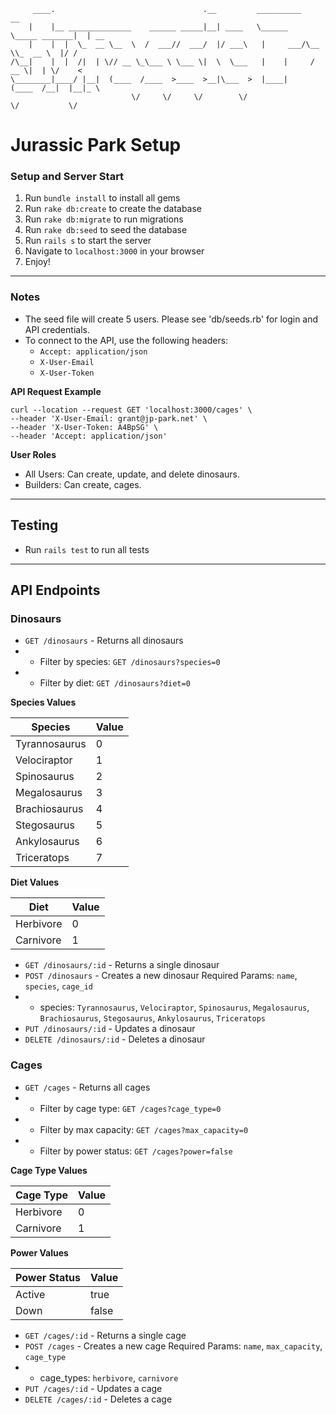
```text
     ____.                                 .__         __________               __    
    |    |__ ______________    ______ _____|__| ____   \______   \_____ _______|  | __
    |    |  |  \_  __ \__  \  /  ___//  ___/  |/ ___\   |     ___/\__  \\_  __ \  |/ /
/\__|    |  |  /|  | \// __ \_\___ \ \___ \|  \  \___   |    |     / __ \|  | \/    < 
\________|____/ |__|  (____  /____  >____  >__|\___  >  |____|    (____  /__|  |__|_ \
                           \/     \/     \/        \/                  \/           \/
```

# Jurassic Park Setup
### Setup and Server Start
1. Run `bundle install` to install all gems
2. Run `rake db:create` to create the database
3. Run `rake db:migrate` to run migrations
4. Run `rake db:seed` to seed the database
5. Run `rails s` to start the server
6. Navigate to `localhost:3000` in your browser
7. Enjoy!
---

### Notes
- The seed file will create 5 users. Please see 'db/seeds.rb' for login and API credentials.
- To connect to the API, use the following headers:
  - `Accept: application/json`
  - `X-User-Email`
  - `X-User-Token`

**API Request Example**
```
curl --location --request GET 'localhost:3000/cages' \
--header 'X-User-Email: grant@jp-park.net' \
--header 'X-User-Token: A4BpSG' \
--header 'Accept: application/json'
```

**User Roles**
- All Users: Can create, update, and delete dinosaurs.
- Builders: Can create, cages.

---

## Testing
- Run `rails test` to run all tests

---
## API Endpoints
### Dinosaurs
- `GET /dinosaurs` - Returns all dinosaurs
- - Filter by species: `GET /dinosaurs?species=0`
- - Filter by diet: `GET /dinosaurs?diet=0`

**Species Values**

| Species | Value |
| --- | --- |
| Tyrannosaurus | 0 |
| Velociraptor | 1 |
| Spinosaurus | 2 |
| Megalosaurus | 3 |
| Brachiosaurus | 4 |
| Stegosaurus | 5 |
| Ankylosaurus | 6 |
| Triceratops | 7 |

**Diet Values**

| Diet | Value |
| --- | --- |
| Herbivore | 0 |
| Carnivore | 1 |

- `GET /dinosaurs/:id` - Returns a single dinosaur
- `POST /dinosaurs` - Creates a new dinosaur Required Params: `name`, `species`, `cage_id`
- - species: `Tyrannosaurus`, `Velociraptor`, `Spinosaurus`, `Megalosaurus`, `Brachiosaurus`, `Stegosaurus`, `Ankylosaurus`, `Triceratops`
- `PUT /dinosaurs/:id` - Updates a dinosaur
- `DELETE /dinosaurs/:id` - Deletes a dinosaur

### Cages
- `GET /cages` - Returns all cages
- - Filter by cage type: `GET /cages?cage_type=0`
- - Filter by max capacity: `GET /cages?max_capacity=0`
- - Filter by power status: `GET /cages?power=false`

**Cage Type Values**

| Cage Type | Value |
| --- | --- |
| Herbivore | 0 |
| Carnivore | 1 |

**Power Values**

| Power Status | Value |
| --- | --- |
| Active | true |
| Down | false |

- `GET /cages/:id` - Returns a single cage
- `POST /cages` - Creates a new cage Required Params: `name`, `max_capacity`, `cage_type`
- - cage_types: `herbivore`, `carnivore`
- `PUT /cages/:id` - Updates a cage
- `DELETE /cages/:id` - Deletes a cage
